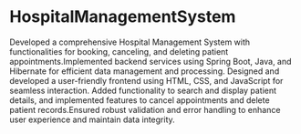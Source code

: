 # HospitalManagementSystem

Developed a comprehensive Hospital Management System with functionalities for booking, canceling, and deleting patient appointments.Implemented backend services using Spring Boot, Java, and Hibernate for efficient data management and processing.
Designed and developed a user-friendly frontend using HTML, CSS, and JavaScript for seamless interaction.
Added functionality to search and display patient details, and implemented features to cancel appointments and delete patient records.Ensured robust validation and error handling to enhance user experience and maintain data integrity.
